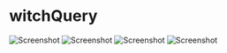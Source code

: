 # witchQuery
![Screenshot](https://lh3.googleusercontent.com/IoZvWclMS7CbfxMHC7cRcmrjJ7TAgimp3qFnxt7-yMwHfujgVTelWu4lJA0X0TU_sQ=h900-rw)
![Screenshot](https://lh3.googleusercontent.com/XbDq9yQFa9pi6AmQmJ2BVbJXtAkFyydaQEGEqFhXHJ-kvuqZfDd1ueU52ZOF5Q_mmRNZ=h900-rw)
![Screenshot](https://lh3.googleusercontent.com/jWcmxnkYTjfkJhLKTlcTrsGvZgqDHFA-O7iXTfgl-c5F_Tod7VPSD57PxNKtNdQFm76u=h900-rw)
![Screenshot](https://lh3.googleusercontent.com/WIfiB6xO99773b6V8JWdyW_AL7otl3aHM9T4RXdLXnJtH36ZASEINBZzWAPwpBnu9Ps=h900-rw)
